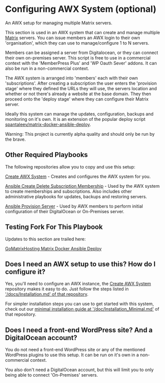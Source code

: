# Configuring AWX System (optional)

An AWX setup for managing multiple Matrix servers.

This section is used in an AWX system that can create and manage multiple [Matrix](http://matrix.org/) servers. You can issue members an AWX login to their own 'organisation', which they can use to manage/configure 1 to N servers.

Members can be assigned a server from Digitalocean, or they can connect their own on-premises server. This script is free to use in a commercial context with the 'MemberPress Plus' and 'WP Oauth Sever' addons. It can also be run in a non-commercial context.

The AWX system is arranged into 'members' each with their own 'subscriptions'. After creating a subscription the user enters the 'provision stage' where they defined the URLs they will use, the servers location and whether or not there's already a website at the base domain. They then proceed onto the 'deploy stage' where they can configure their Matrix server.

Ideally this system can manage the updates, configuration, backups and monitoring on it's own. It is an extension of the popular deploy script [spantaleev/matrix-docker-ansible-deploy](https://github.com/spantaleev/matrix-docker-ansible-deploy).

Warning: This project is currently alpha quality and should only be run by the brave.


## Other Required Playbooks

The following repositories allow you to copy and use this setup:

[Create AWX System](https://gitlab.com/GoMatrixHosting/create-awx-system) - Creates and configures the AWX system for you.

[Ansible Create Delete Subscription Membership](https://gitlab.com/GoMatrixHosting/ansible-create-delete-subscription-membership) - Used by the AWX system to create memberships and subscriptions. Also includes other administrative playbooks for updates, backups and restoring servers.

[Ansible Provision Server](https://gitlab.com/GoMatrixHosting/ansible-provision-server) - Used by AWX members to perform initial configuration of their DigitalOcean or On-Premises server.

## Testing Fork For This Playbook

Updates to this section are trailed here:

[GoMatrixHosting Matrix Docker Ansible Deploy](https://gitlab.com/GoMatrixHosting/gomatrixhosting-matrix-docker-ansible-deploy)


## Does I need an AWX setup to use this? How do I configure it? 

Yes, you'll need to configure an AWX instance, the [Create AWX System](https://gitlab.com/GoMatrixHosting/create-awx-system) repository makes it easy to do. Just follow the steps listed in ['/docs/Installation.md' of that repository](https://gitlab.com/GoMatrixHosting/create-awx-system/-/blob/master/docs/Installation.md). 

For simpler installation steps you can use to get started with this system, check out our [minimal installation guide at '/doc/Installation_Minimal.md'](https://gitlab.com/GoMatrixHosting/create-awx-system/-/blob/master/docs/Installation_Minimal.md) of that repository.


## Does I need a front-end WordPress site? And a DigitalOcean account? 

You do not need a front-end WordPress site or any of the mentioned WordPress plugins to use this setup. It can be run on it's own in a non-commercial context.

You also don't need a DigitalOcean account, but this will limit you to only being able to connect 'On-Premises' servers.

